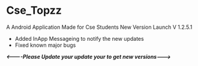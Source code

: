 # Cse_Topzz
A Android Application Made for Cse Students
New Version Launch V 1.2.5.1
* Added InApp Messageing to notify the new updates
* Fixed known major bugs

***<----Please Update your update your to get new versions--->***
